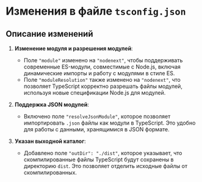 # Изменения в файле `tsconfig.json`

## Описание изменений

1. **Изменение модуля и разрешения модулей**:
    - Поле `"module"` изменено на `"nodenext"`, чтобы поддерживать современные ES-модули, совместимые с Node.js, включая динамические импорты и работу с модулями в стиле ES.
    - Поле `"moduleResolution"` также изменено на `"nodenext"`, что позволяет TypeScript корректно разрешать файлы модулей, используя новые спецификации Node.js для модулей.

2. **Поддержка JSON модулей**:
    - Включено поле `"resolveJsonModule"`, которое позволяет импортировать `.json` файлы как модули в TypeScript. Это удобно для работы с данными, хранящимися в JSON формате.

3. **Указан выходной каталог**:
    - Добавлено поле `"outDir": "./dist"`, которое указывает, что скомпилированные файлы TypeScript будут сохранены в директорию `dist`. Это позволяет отделить исходные файлы от скомпилированных.
